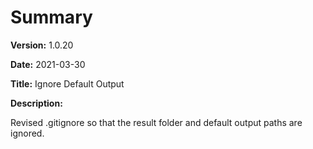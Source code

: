 # Summary

**Version:** 1.0.20

**Date:** 2021-03-30

**Title:** Ignore Default Output

**Description:**

Revised .gitignore so that the result folder and default output paths are ignored.